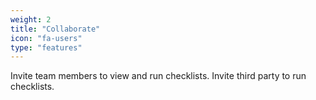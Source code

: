 ```yaml
---
weight: 2
title: "Collaborate"
icon: "fa-users"
type: "features"
---
```

Invite team members to view and run checklists. Invite third party to run checklists.
